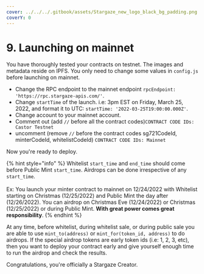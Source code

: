 ```yaml
---
cover: ../../../.gitbook/assets/Stargaze_new_logo_black_bg_padding.png
coverY: 0
---
```


# 9. Launching on mainnet

You have thoroughly tested your contracts on testnet. The images and metadata reside on IPFS. You only need to change some values in `config.js` before launching on mainnet.

* Change the RPC endpoint to the mainnet endpoint `rpcEndpoint: 'https://rpc.stargaze-apis.com/'`.
* Change `startTime` of the launch. i.e: 3pm EST on Friday, March 25, 2022, and format it to UTC: `startTime: '2022-03-25T19:00:00.000Z'`.
* Change account to your mainnet account.
* Comment out (add `//` before all the contract codes)`CONTRACT CODE IDs: Castor Testnet`
* uncomment (remove `//` before the contract codes sg721CodeId, minterCodeId, whitelistCodeId) `CONTRACT CODE IDs: Mainnet`

Now you're ready to deploy.

{% hint style="info" %}
Whitelist `start_time` and `end_time` should come before Public Mint `start_time`. Airdrops can be done irrespective of any `start_time`.\
\
Ex: You launch your minter contract to mainnet on 12/24/2022 with Whitelist starting on Christmas (12/25/2022) and Public Mint the day after (12/26/2022). You can airdrop on Christmas Eve (12/24/2022) or Christmas (12/25/2022) or during Public Mint. **With great power comes great responsibility**.
{% endhint %}

At any time, before whitelist, during whitelist sale, or during public sale you are able to use `mint_to(address)` or `mint_for(token_id, address)` to do airdrops. If the special airdrop tokens are early token ids (i.e: 1, 2, 3, etc), then you want to deploy your contract early and give yourself enough time to run the airdrop and check the results.

Congratulations, you're officially a Stargaze Creator.
